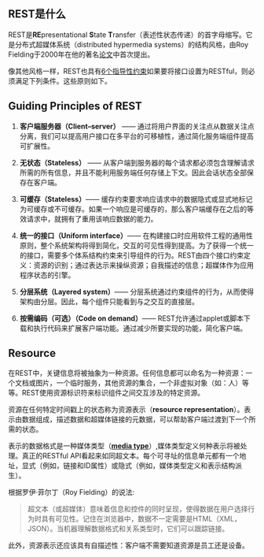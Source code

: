 ## REST是什么

REST是**RE**presentational **S**tate **T**ransfer（表述性状态传递）的首字母缩写。它是分布式超媒体系统（distributed hypermedia systems）的结构风格，由Roy Fielding于2000年在他的著名[论文](https://www.ics.uci.edu/~fielding/pubs/dissertation/rest_arch_style.htm)中首次提出。

像其他风格一样，REST也具有[6个指导性约束](https://restfulapi.net/rest-architectural-constraints/)如果要将接口设置为RESTful，则必须满足下列条件。这些原则如下。

## Guiding Principles of REST

1. **客户端服务器（Client–server）** —— 通过将用户界面的关注点从数据关注点分离，我们可以提高用户接口在多平台的可移植性，通过简化服务端组件提高可扩展性。

2. **无状态（Stateless）** —— 从客户端到服务器的每个请求都必须包含理解请求所需的所有信息，并且不能利用服务端任何存储上下文。因此会话状态全部保存在客户端。

3. **可缓存（Stateless）**—— 缓存约束要求响应请求中的数据隐式或显式地标记为可缓存或不可缓存。如果一个响应是可缓存的，那么客户端缓存在之后的等效请求中，就拥有了重用该响应数据的能力。

4. **统一的接口（Uniform interface）**—— 在构建接口时应用软件工程的通用性原则，整个系统架构将得到简化，交互的可见性得到提高。为了获得一个统一的接口，需要多个体系结构约束来引导组件的行为。REST由四个接口约束定义：资源的识别；通过表达示来操纵资源；自我描述的信息；超媒体作为应用程序状态的引擎。

5. **分层系统（Layered system）**—— 分层系统通过约束组件的行为，从而使得架构由分层。因此，每个组件只能看到与之交互的直接层。

6. **按需编码（可选）（Code on demand）**—— REST允许通过applet或脚本下载和执行代码来扩展客户端功能。通过减少所要实现的功能，简化客户端。

## Resource

在REST中，关键信息将被抽象为一种资源。任何信息都可以命名为一种资源：一个文档或图片，一个临时服务，其他资源的集合，一个非虚拟对象（如：人）等等。REST使用资源标识符来标识组件之间交互涉及的特定资源。

资源在任何特定时间戳上的状态称为资源表示（**resource representation**）。表示由数据组成，描述数据和超媒体链接的元数据，可以帮助客户端过渡到下一个所需的状态。

表示的数据格式是一种媒体类型（**[media type](https://www.iana.org/assignments/media-types/media-types.xhtml)**）,媒体类型定义何种表示将被处理。真正的RESTful API看起来如同超文本。每个可寻址的信息单元都有一个地址，显式（例如，链接和ID属性）或隐式（例如，媒体类型定义和表示结构派生）。

根据罗伊·菲尔丁（Roy Fielding）的说法:

> 超文本（或超媒体）意味着信息和控件的同时呈现，使得数据在用户选择行为时具有可见性。记住在浏览器中，数据不一定需要是HTML（XML，JSON）。当机器理解数据格式和关系类型时，它们可以跟踪链接。

此外，资源表示还应该具有自描述性：客户端不需要知道资源是员工还是设备。
